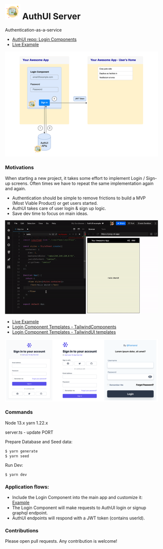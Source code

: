 # <img src="./tools/logo-png-200.png" height="50" /> AuthUI Server

Authentication-as-a-service

- [AuthUI repo: Login Components](https://github.com/authui/authui)
- [Live Example](https://codesandbox.io/s/authui-example-8jswg?module=/src/LoginPage/LoginPage.tsx)

<img src="./tools/diagram.png" />

### Motivations

When starting a new project, it takes some effort to implement Login / Sign-up screens. Often times we have to repeat the same implementation again and again.

- Authentication should be simple to remove frictions to build a MVP (Most Viable Product) or get users started.
- AuthUI takes care of user login & sign up logic.
- Save dev time to focus on main ideas.

<img src="./tools/authui-demo-2.gif" />

- [Live Example](https://codesandbox.io/s/authui-example-8jswg?module=/src/LoginPage/LoginPage.tsx)
- [Login Component Templates - TailwindComponents](https://tailwindcomponents.com/search?query=login)
- [Login Component Templates - TailwindUI templates](https://tailwindcomponents.com/search?query=login)

<img src="./tools/templates.png" />

### Commands

Node 13.x
yarn 1.22.x

server.ts - update PORT

Prepare Database and Seed data:
```
$ yarn generate
$ yarn seed
```

Run Dev:

```
$ yarn dev
```

### Application flows:

- Include the Login Component into the main app and customize it: [Example](https://codesandbox.io/s/authui-example-8jswg?module=/src/LoginPage/LoginPage.tsx)
- The Login Component will make requests to AuthUI login or signup graphql endpoint.
- AuthUI endpoints will respond with a JWT token (contains userId).

### Contributions

Please open pull requests. Any contribution is welcome!